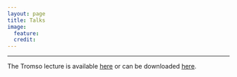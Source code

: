 ```yaml
---
layout: page
title: Talks
image:
  feature:
  credit:
---
```


---

The Tromso lecture is available [here](tromso/index.html) or can be downloaded [here](tromso.zip).
